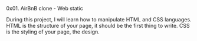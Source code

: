 0x01. AirBnB clone - Web static

During this project, I will learn how to manipulate HTML and CSS languages. 
HTML is the structure of your page, it should be the first thing to write.
CSS is the styling of your page, the design.
